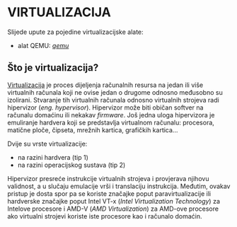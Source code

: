 # VIRTUALIZACIJA

Slijede upute za pojedine virtualizacijske alate:

* alat QEMU: [*qemu*](qemu)

## Što je virtualizacija?

[Virtualizacija](https://en.wikipedia.org/wiki/Virtualization) je proces dijeljenja računalnih resursa na jedan ili više virtualnih računala koji ne ovise jedan o drugome odnosno međusobno su izolirani. Stvaranje tih virtualnih računala odnosno virtualnih strojeva radi hipervizor (*eng. hypervisor*). Hipervizor može biti običan softver na računalu domaćinu ili nekakav *firmware*. Još jedna uloga hipervizora je emuliranje hardvera koji se predstavlja virtualnom računalu: procesora, matične ploče, čipseta, mrežnih kartica, grafičkih kartica...

Dvije su vrste virtualizacije:
* na razini hardvera (tip 1)
* na razini operacijskog sustava (tip 2)

Hipervizor presreće instrukcije virtualnih strojeva i provjerava njihovu validnost, a u slučaju emulacije vrši i translaciju instrukcija. Međutim, ovakav pristup je dosta spor pa se koriste značajke poput paravirtualizacije ili hardverske značajke poput Intel VT-x (*Intel Virtualization Technology*) za Intelove procesore i AMD-V (*AMD Virtualization*) za AMD-ove procesore ako virtualni strojevi koriste iste procesore kao i računalo domaćin.
